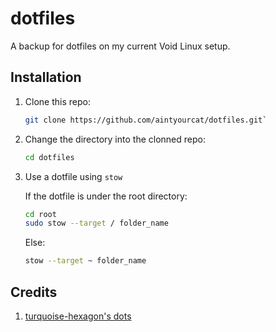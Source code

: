 # dotfiles
A backup for dotfiles on my current Void Linux setup.

## Installation
1. Clone this repo:

    ```sh
    git clone https://github.com/aintyourcat/dotfiles.git`
    ```
2. Change the directory into the clonned repo:

    ```sh
    cd dotfiles
    ```
3. Use a dotfile using `stow`

    If the dotfile is under the root directory:
    ```sh
    cd root
    sudo stow --target / folder_name
    ```
    Else:
    ```sh
    stow --target ~ folder_name
    ```

## Credits
1. [turquoise-hexagon's dots](https://github.com/turquoise-hexagon/dots)
